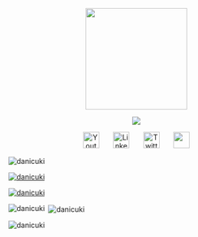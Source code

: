 <p align="center">
    <img width="200px" src="https://img.shields.io/badge/Daniel%20Cukier-E46BF3?style=for-the-badge" /></a>
</p>

<p align="center">
    <img src="https://readme-typing-svg.demolab.com/?lines=Building%20Polkadot%20JAM%20with%20@jamixir;&font=Fira%20Code&center=true&width=600&height=45&color=E46BF3&vCenter=true&pause=1000&size=22" /></a>
</p>

<!-- Social icons section -->
<p align="center">
  <a href="https://www.youtube.com/@danicuki" target="blank"><img width="32px" alt="Youtube" title="Youtube" src="https://upload.wikimedia.org/wikipedia/commons/f/fd/YouTube_full-color_icon_%282024%29.svg"/></a>
  &#8287;&#8287;&#8287;&#8287;&#8287;
  <a href="https://www.linkedin.com/in/danielcukier/" target="blank"><img width="32px" alt="LinkedIn" title="LinkedIn" src="https://upload.wikimedia.org/wikipedia/commons/8/81/LinkedIn_icon.svg"/></a>
  &#8287;&#8287;&#8287;&#8287;&#8287;
  <a href="https://x.com/danicuki" target="blank"><img width="32px" alt="Twitter" title="Twitter" src="https://upload.wikimedia.org/wikipedia/commons/5/57/X_logo_2023_%28white%29.png"/></a>
  &#8287;&#8287;&#8287;&#8287;&#8287;
  <a href="https://stackoverflow.com/users/105514/daniel-cukier" target="blank"><img src="https://raw.githubusercontent.com/rahuldkjain/github-profile-readme-generator/master/src/images/icons/Social/stack-overflow.svg"  width="32px" /></a>

</p>

<p align="left"> <img src="https://komarev.com/ghpvc/?username=danicuki&label=Profile%20views&color=0e75b6&style=flat" alt="danicuki" /> </p>

<p align="left"> <a href="https://github.com/ryo-ma/github-profile-trophy"><img src="https://github-profile-trophy.vercel.app/?username=danicuki&theme=onedark" alt="danicuki" /></a> </p>

<p align="left"> <a href="https://x.com/danicuki" target="blank"><img src="https://img.shields.io/twitter/follow/danicuki?logo=twitter&style=for-the-badge" alt="danicuki" /></a> </p>

<p><img align="left" src="https://github-readme-stats.vercel.app/api/top-langs?username=danicuki&show_icons=true&locale=en&layout=compact&theme=dark" alt="danicuki" /></p>

<p>&nbsp;<img align="center" src="https://github-readme-stats.vercel.app/api?username=danicuki&show_icons=true&locale=en&theme=dark" alt="danicuki" /></p>

<p><img align="center" src="https://github-readme-stats.vercel.app/api?username=danicuki&show_icons=true&locale=en&theme=dark&show=reviews,prs_merged" alt="danicuki" /></p>
